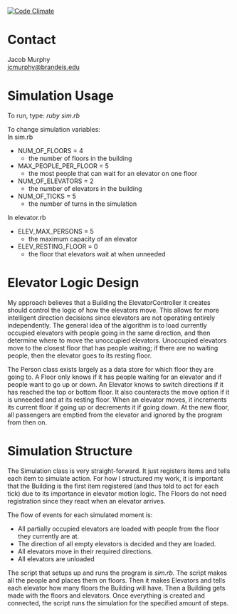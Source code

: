 [![Code Climate](https://codeclimate.com/github/jacobcmurphy/elevators/badges/gpa.svg)](https://codeclimate.com/github/jacobcmurphy/elevators)

Contact
=======
Jacob Murphy  
jcmurphy@brandeis.edu

Simulation Usage
==================
To run, type: *ruby sim.rb*

To change simulation variables:  
In sim.rb
  * NUM_OF_FLOORS = 4
    - the number of floors in the building
  * MAX_PEOPLE_PER_FLOOR = 5
    - the most people that can wait for an elevator on one floor
  * NUM_OF_ELEVATORS = 2
    - the number of elevators in the building
  * NUM_OF_TICKS = 5
    - the number of turns in the simulation

In elevator.rb
  * ELEV_MAX_PERSONS = 5
    - the maximum capacity of an elevator
  * ELEV_RESTING_FLOOR = 0
    - the floor that elevators wait at when unneeded

Elevator Logic Design
=====================
My approach believes that a Building the ElevatorController it creates
should control the logic of how the elevators move. This allows
for more intelligent direction decisions since elevators are
not operating entirely independently. The general idea of the
algorithm is to load currently occupied elevators with people
going in the same direction, and then determine where to move
the unoccupied elevators. Unoccupied elevators move to the
closest floor that has people waiting; if there are no waiting
people, then the elevator goes to its resting floor.

The Person class exists largely as a data store for
which floor they are going to. A Floor only knows if it has people
waiting for an elevator and if people want to go up or down.
An Elevator knows to switch directions if it has reached the top
or bottom floor. It also counteracts the move option if it is
unneeded and at its resting floor. When an elevator moves, it
increments its current floor if going up or decrements it if
going down. At the new floor, all passengers are emptied from
the elevator and ignored by the program from then on.


Simulation Structure
====================
The Simulation class is very straight-forward. It just registers
items and tells each item to simulate action. For how I structured
my work, it is important that the Building is the first item
registered (and thus told to act for each tick) due to its
importance in elevator motion logic. The Floors do not need
registration since they react when an elevator arrives.

The flow of events for each simulated moment is:
* All partially occupied elevators are loaded with people from
the floor they currently are at.
* The direction of all empty elevators is decided and they are loaded.
* All elevators move in their required directions.
* All elevators are unloaded

The script that setups up and runs the program is _sim.rb_.
The script makes all the people and places them on floors.
Then it makes Elevators and tells each elevator how many floors
the Building will have. Then a Building gets made with the
floors and elevators. Once everything is created and connected,
the script runs the simulation for the specified amount of steps.
